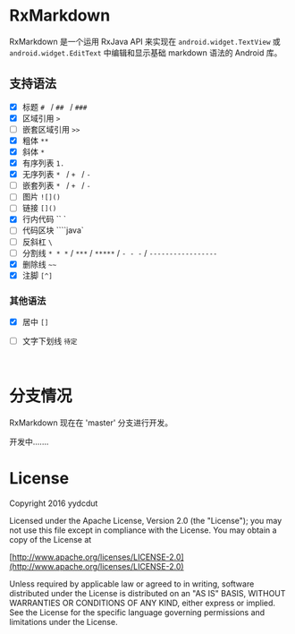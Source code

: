 # RxMarkdown

RxMarkdown 是一个运用 RxJava API 来实现在   `android.widget.TextView` 或 `android.widget.EditText` 中编辑和显示基础 markdown 语法的 Android 库。 

## 支持语法 

- [x] 标题 `# ` / `## ` / `### `
- [x] 区域引用 `> `
- [ ] 嵌套区域引用 `>> `
- [x] 粗体 `**`
- [x] 斜体 `*`
- [x] 有序列表 `1. `
- [x] 无序列表 `* ` /  `+ ` / `- `
- [ ] 嵌套列表 `* ` /  `+ ` / `- ` 
- [ ] 图片 `![]()`
- [ ] 链接 `[]()`
- [x] 行内代码 `` `
- [ ] 代码区块 ````java`
- [ ] 反斜杠 `\`
- [ ] 分割线 `* * *` / `***` / `*****` / `- - -` / `-----------------`
- [x] 删除线 `~~`
- [x] 注脚 `[^]`

### 其他语法

- [x] 居中 `[]`

- [ ] 文字下划线 `待定`

      ​

# 分支情况

RxMarkdown 现在在 'master' 分支进行开发。

开发中....... 

# License

Copyright 2016 yydcdut

Licensed under the Apache License, Version 2.0 (the "License"); you may not use this file except in compliance with the License. You may obtain a copy of the License at

[http://www.apache.org/licenses/LICENSE-2.0](http://www.apache.org/licenses/LICENSE-2.0)

Unless required by applicable law or agreed to in writing, software distributed under the License is distributed on an "AS IS" BASIS, WITHOUT WARRANTIES OR CONDITIONS OF ANY KIND, either express or implied. See the License for the specific language governing permissions and limitations under the License.